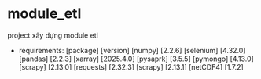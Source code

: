 # module_etl
project xây dựng module etl
- requirements:
[package] [version]
[numpy] [2.2.6]
[selenium] [4.32.0]
[pandas] [2.2.3]
[xarray] [2025.4.0]
[pysaprk] [3.5.5]
[pymongo] [4.13.0]
[scrapy] [2.13.0]
[requests] [2.32.3]
[scrapy] [2.13.1]
[netCDF4] [1.7.2]

